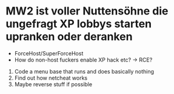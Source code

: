 # MW2 ist voller Nuttensöhne die ungefragt XP lobbys starten upranken oder deranken

* ForceHost/SuperForceHost
* How do non-host fuckers enable XP hack etc? -> RCE?


1. Code a menu base that runs and does basically nothing
2. Find out how netcheat works
3. Maybe reverse stuff if possible